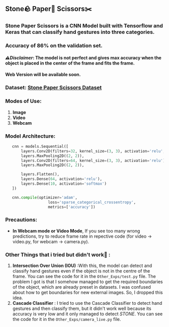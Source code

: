 ## **Stone🪨 Paper📄 Scissors✂️**

### Stone Paper Scissors is a CNN Model built with Tensorflow and Keras that can classify hand gestures into three categories.
### Accuracy of **86%** on the validation set.
#### ***⚠️Disclaimer***: The model is not perfect and gives max accuracy when the object is placed in the center of the frame and fits the frame.
#### **Web Version** will be available soon.
### Dataset: [Stone Paper Scissors Dataset](https://universe.roboflow.com/roboflow-58fyf/rock-paper-scissors-sxsw)

### Modes of Use:
1. **Image**
2. **Video**
3. **Webcam**

### Model Architecture:
```python
   cnn = models.Sequential([
       layers.Conv2D(filters=32, kernel_size=(3, 3), activation='relu', input_shape=(32,32, 3)),
       layers.MaxPooling2D((2, 2)),
       layers.Conv2D(filters=64, kernel_size=(3, 3), activation='relu'),
       layers.MaxPooling2D((2, 2)),

       layers.Flatten(),
       layers.Dense(64, activation='relu'),
       layers.Dense(10, activation='softmax')
   ])
```

```python
   cnn.compile(optimizer='adam',
                   loss='sparse_categorical_crossentropy',
                   metrics=['accuracy'])
```

### Precautions:
- **In Webcam mode or Video Mode**, If you see too many wrong predictions, try to reduce frame rate in repective code (for video -> video.py, for webcam -> camera.py).

### Other Things that i tried but didn't work🥲 :

1. **Intersection Over Union (IOU)** :With this, the model can detect and classify hand gestures even if the object is not in the centre of the frame. You can see the code for it in the `Other_Exps/test.py` file. The problem I got is that I somehow managed to get the required boundaries of the object, which are already preset in datasets. I was confused about how to get boundaries for new external images. So, I dropped this idea.
2. **Cascade Classifier** : I tried to use the Cascade Classifier to detect hand gestures and then classify them, but it didn't work well because its accuracy is very low and it only managed to detect *STONE*. You can see the code for it in the `Other_Exps/camera_live.py` file.
